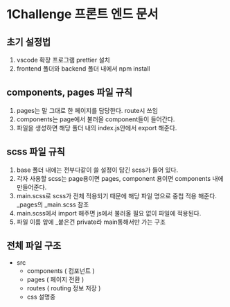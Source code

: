 # 1Challenge 프론트 엔드 문서

## 초기 설정법

1. vscode 확장 프로그램 prettier 설치
2. frontend 폴더와 backend 폴더 내에서 npm install

## components, pages 파일 규칙

1. pages는 말 그대로 한 페이지를 담당한다. route시 쓰임
2. components는 page에서 불러올 component들이 들어간다.
3. 파일을 생성하면 해당 폴더 내의 index.js안에서 export 해준다.

## scss 파일 규칙

1. base 폴더 내에는 전부다같이 쓸 설정이 담긴 scss가 들어 있다.
2. 각자 사용할 scss는 page용이면 pages, component 용이면 components 내에 만들어준다.
3. main.scss로 scss가 전체 적용되기 때문에 해당 파일 명으로 중첩 적용 해준다. _pages의 _main.scss 참조
4. main.scss에서 import 해주면 js에서 불러올 필요 없이 파일에 적용된다.
5. 파일 이름 앞에 _붙은건 private라 main통해서만 가는 구조

## 전체 파일 구조

* src
	* components ( 컴포넌트 )
	* pages ( 페이지 전환 )
	* routes ( routing 정보 저장 )
	* css
	설명중
